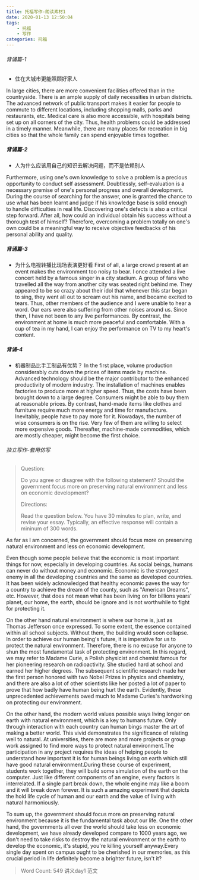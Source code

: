 ```yaml
---
title: 托福写作-朗读素材1
date: 2020-01-13 12:50:04
tags:
    - 托福
    - 写作
categories: 托福
---
```


###### 背诵篇-1

- 住在大城市更能照顾好家人

In large cities, there are more convenient facilities offered than in the countryside. There is an ample supply of daily necessities in urban districts. The advanced network of public transport makes it easier for people to commute to different locations, including shopping malls, parks and restaurants, etc. Medical care is also more accessible, with hospitals being set up on all corners of the city. Thus, health problems could be addressed in a timely manner. Meanwhile, there are many places for recreation in big cities so that the whole family can spend enjoyable times together.

##### 背诵篇-2

- 人为什么应该用自己的知识去解决问题，而不是依赖别人

Furthermore, using one's own knowledge to solve a problem is a precious opportunity to conduct self assessment. Doubtlessly, self-evaluation is a necessary premise of one's personal progress and overall development. During the course of searching for the answer, one is granted the chance to use what has been learnt and judge if his knowledge base is solid enough to handle difficulties in real life. Discovering one's defects is also a critical step forward. After all, how could an individual obtain his success without a thorough test of himself? Therefore, overcoming a problem totally on one's own could be a meaningful way to receive objective feedbacks of his personal ability and quality.

##### 背诵篇-3

- 为什么电视转播比现场表演更好看
First of all, a large crowd present at an event makes the environment too noisy to bear. I once attended a live concert held by a famous singer in a city stadium. A group of fans who travelled all the way from another city was seated right behind me. They appeared to be so crazy about their idol that whenever this star began to sing, they went all out to scream out his name, and became excited to tears. Thus, other members of the audience and I were unable to hear a word. Our ears were also suffering from other noises around us. Since then, I have not been to any live performances. By contrast, the environment at home is much more peaceful and comfortable. With a cup of tea in my hand, I can enjoy the performance on TV to my heart's content.

##### 背诵-4

- 机器制品比手工制品有优势？
In the first place, volume production considerably cuts down the prices of items made by machine. Advanced technology should be the major contributor to the enhanced productivity of modern industry. The installation of machines enables factories to produce more at higher speed. Thus, the costs have been brought down to a large degree. Consumers might be able to buy them at reasonable prices. By contrast, hand-made items like clothes and furniture require much more energy and time for manufacture. Inevitably, people have to pay more for it. Nowadays, the number of wise consumers is on the rise. Very few of them are willing to select more expensive goods. Thereafter, machine-made commodities, which are mostly cheaper, might become the first choice.

###### 独立写作-套用仿写

> Question:
>
>Do you agree or disagree with the following statement? Should the government focus more on preserving natural environment and less on economic development?
>
> Directions:
>
> Read the question below. You have 30 minutes to plan, write, and revise your essay. Typically, an effective response will contain a mininum of 300 words.

As far as I am concerned, the government should focus more on preserving natural environment and less on economic development.

Even though some people believe that the economic is most important things for now, especially in developing countries. As social beings, humans can never do without money and economic. Economic is the strongest enemy in all the developing countries and the same as developed countries. It has been widely acknowledged that healthy economic paves the way for a country to achieve the dream of the county, such as "American Dreams", etc. However, that does not mean what has been living on for billions years' planet, our home, the earth, should be ignore and is not worthwhile to fight for protecting it.

On the other hand natural environment is where our home is, just as Thomas Jefferson once expressed. To some extent, the essence contained within all school subjects. Without them, the building would soon collapse. In order to achieve our human being's future, it is imperative for us to protect the natural environment. Therefore, there is no excuse for anyone to shun the most fundamental task of protecting environment. In this regard, we may refer to Madame Curie, a Polish physicist and chemist famous for her pioneering research on radioactivity. She studied hard at school and earned her higher degrees. The subsequent scientific research made her the first person honored with two Nobel Prizes in physics and chemistry, and there are also a lot of other scientists like her posted a lot of paper to prove that how badly have human being hurt the earth. Evidently, these unprecedented achievements owed much to Madame Curies's hardworking on protecting our environment.

On the other hand, the modern world values possible ways  living longer on earth with natural environment, which is a key to humans future. Only through interaction with each country can  human bings master the art of making a better world. This vivid demonstrates the significance of relating well to natural. At universities, there are more and more projects or group work assigned to find more ways to protect natural environment.The participation in any project requires the ideas of helping people to understand how important it is for human beings living on earth which still have good natural environment.During these course of  experiment, students work together, they will build some simulation of the earth on the computer. Just like different components of an engine, every factors is interrelated. If a single part break down, the whole engine may like a boom and it will break down forever. It is such a amazing experiment that depicts the hold life cycle of human and our earth and the value of  living with natural harmoniously.

To sum up,  the government should focus more on preserving natural environment because it is the fundamental task about our life. One the other hand, the governments all over the world should take less on economic development, we have already developed compare to 1000 years ago, we don't need to take risks to destroy the natural environment or the earth to develop the economic, it's stupid, you're killing yourself anyway.Every single day spent on campus ought to be cherished in our memories, as this crucial period in life definitely become a brighter future, isn't it?

> Word Count: 549
> 讲义day1 范文
